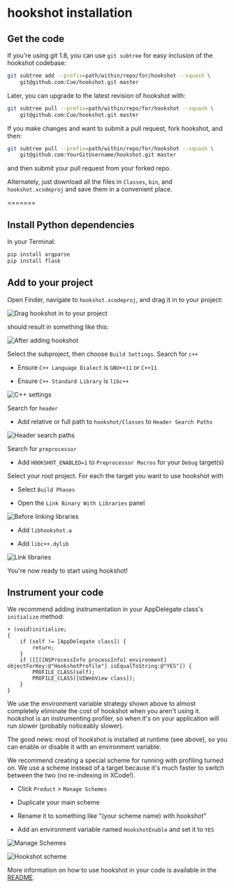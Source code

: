 # hookshot installation


## Get the code

If you're using git 1.8, you can use `git subtree` for easy inclusion of the hookshot codebase:

~~~~~~~~~~~~.bash
git subtree add --prefix=path/within/repo/for/hookshot --squash \
    git@github.com:Cue/hookshot.git master
~~~~~~~~~~~~

Later, you can upgrade to the latest revision of hookshot with:

~~~~~~~~~~~~.bash
git subtree pull --prefix=path/within/repo/for/hookshot --squash \
    git@github.com:Cue/hookshot.git master
~~~~~~~~~~~~

If you make changes and want to submit a pull request, fork hookshot, and then:

~~~~~~~~~~~~.bash
git subtree pull --prefix=path/within/repo/for/hookshot --squash \
    git@github.com:YourGitUsername/hookshot.git master
~~~~~~~~~~~~

and then submit your pull request from your forked repo.

Alternately, just download all the files in `Classes`, `bin`, and `hookshot.xcodeproj` and save them in a convenient place.

=======

## Install Python dependencies

In your Terminal:

~~~~~~~~~~~~~~~~~~~.bash
pip install argparse
pip install flask
~~~~~~~~~~~~~~~~~~~


## Add to your project

Open Finder, navigate to `hookshot.xcodeproj`, and drag it in to your project:

![Drag hookshot in to your project](https://raw.github.com/Cue/hookshot/master/Documentation/Images/DragSubproject.png)

should result in something like this:

![After adding hookshot](https://raw.github.com/Cue/hookshot/master/Documentation/Images/AfterDragSubproject.png)

Select the subproject, then choose `Build Settings`.  Search for `c++`

* Ensure `C++ Language Dialect` is `GNU++11` or `C++11`

* Ensure `C++ Standard Library` is `libc++`

![C++ settings](https://raw.github.com/Cue/hookshot/master/Documentation/Images/CPlusPlusSettings.png)

Search for `header`

* Add relative or full path to `hookshot/Classes` to `Header Search Paths`

![Header search paths](https://raw.github.com/Cue/hookshot/master/Documentation/Images/HeaderSearchPaths.png)

Search for `preprocessor`

* Add `HOOKSHOT_ENABLED=1` to `Preprocessor Macros` for your `Debug` target(s)

Select your root project.  For each the target you want to use hookshot with

* Select `Build Phases`

* Open the `Link Binary With Libraries` panel

![Before linking libraries](https://raw.github.com/Cue/hookshot/master/Documentation/Images/BeforeLinkLibraries.png)

* Add `libhookshot.a`

* Add `libc++.dylib`

![Link libraries](https://raw.github.com/Cue/hookshot/master/Documentation/Images/LinkLibraries.png)

You're now ready to start using hookshot!


## Instrument your code

We recommend adding instrumentation in your AppDelegate class's `initialize` method:

~~~~~~~~~~~~~~~~~~~~~~~~~.objc
+ (void)initialize;
{
    if (self != [AppDelegate class]) {
        return;
    }
    if ([[[[NSProcessInfo processInfo] environment] objectForKey:@"HookshotProfile"] isEqualToString:@"YES"]) {
        PROFILE_CLASS(self);
        PROFILE_CLASS([UIWebView class]);
    }
}
~~~~~~~~~~~~~~~~~~~~~~~~~

We use the environment variable strategy shown above to almost completely eliminate the cost of hookshot when you aren't using it.  hookshot is an instrumenting profiler, so when it's on your application will run slower (probably noticeably slower).

The good news: most of hookshot is installed at runtime (see above), so you can enable or disable it with an environment variable.

We recommend creating a special scheme for running with profiling turned on.  We use a scheme instead of a target because it's much faster to switch between the two (no re-indexing in XCode!).

* Click `Product` > `Manage Schemes`

* Duplicate your main scheme

* Rename it to something like "(your scheme name) with hookshot"

* Add an environment variable named `HookshotEnable` and set it to `YES`

![Manage Schemes](https://raw.github.com/Cue/hookshot/master/Documentation/Images/ManageSchemes.png)

![Hookshot scheme](https://raw.github.com/Cue/hookshot/master/Documentation/Images/HookshotScheme.png)

More information on how to use hookshot in your code is available in the [README](/Cue/hookshot/blob/master/README.md).
